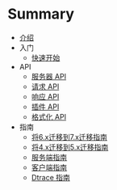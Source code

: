 # Summary

* [介绍](README.md)
* 入门
    * [快速开始](./getting_started/quick_start.md)
* API
    * [服务器 API](./api/server.md)
    * [请求 API](./api/request.md)
    * [响应 API](./api/response.md)
    * [插件 API](./api/plugins.md)
    * [格式化 API](./api/formatters.md)
* 指南
    * [将6.x迁移到7.x迁移指南](./guides/6to7guide.md)
    * [将4.x迁移到5.x迁移指南](./guides/4to5guide.md)
    * [服务端指南](./guides/server.md)
    * [客户端指南](./guides/client.md)
    * [Dtrace 指南](./guides/dtrace.md)

